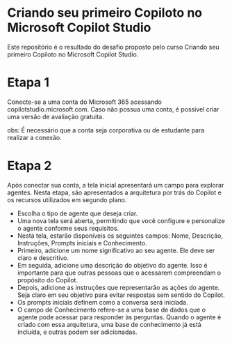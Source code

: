 # Criando seu primeiro Copiloto no Microsoft Copilot Studio
Este repositório é o resultado do desafio proposto pelo curso Criando seu primeiro Copiloto no Microsoft Copilot Studio.
# Etapa 1
Conecte-se a uma conta do Microsoft 365 acessando copilotstudio.microsoft.com. Caso não possua uma conta, é possível criar uma versão de avaliação gratuita.


obs: É necessário que a conta seja corporativa ou de estudante para realizar a conexão.

# Etapa 2

Após conectar sua conta, a tela inicial apresentará um campo para explorar agentes. Nesta etapa, são apresentados a arquitetura por trás do Copilot e os recursos utilizados em segundo plano.


  - Escolha o tipo de agente que deseja criar.
  - Uma nova tela será aberta, permitindo que você configure e personalize o agente conforme seus requisitos.
  - Nesta tela, estarão disponíveis os seguintes campos: Nome, Descrição, Instruções, Prompts iniciais e Conhecimento.
  - Primeiro, adicione um nome significativo ao seu agente. Ele deve ser claro e descritivo.
  - Em seguida, adicione uma descrição do objetivo do agente. Isso é importante para que outras pessoas que o acessarem compreendam o propósito do Copilot.
  - Depois, adicione as instruções que representarão as ações do agente. Seja claro em seu objetivo para evitar respostas sem sentido do Copilot.
  - Os prompts iniciais definem como a conversa será iniciada.
  - O campo de Conhecimento refere-se a uma base de dados que o agente pode acessar para responder às perguntas. Quando o agente é criado com essa arquitetura, uma base de conhecimento já está incluída, e outras podem ser adicionadas.
